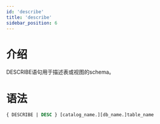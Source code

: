```yaml
---
id: 'describe'
title: 'describe'
sidebar_position: 6
---
```


# 介绍

DESCRIBE语句用于描述表或视图的schema。

# 语法

```sql
{ DESCRIBE | DESC } [catalog_name.][db_name.]table_name
```
